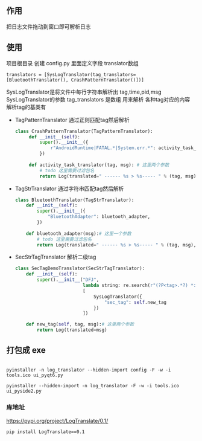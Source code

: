 ## 作用

把日志文件拖动到窗口即可解析日志

## 使用

项目根目录 创建 config.py
里面定义字段 translator数组

```commandline
translators = [SysLogTranslator(tag_translators=[BluetoothTranslator(), CrashPatternTranslator()])]
```

SysLogTranslator是将文件中每行字符串解析出 tag,time,pid,msg
SysLogTranslator的参数 tag_translators 是数组 用来解析 各种tag对应的内容
解析tag的基类有

- TagPatternTranslator 通过正则匹配tag然后解析
  ```python
  class CrashPatternTranslator(TagPatternTranslator):
       def __init__(self):
           super().__init__({
               r"AndroidRuntime|FATAL.*|System.err.*": activity_task_translator
           })
      
       def activity_task_translator(tag, msg): # 这里两个参数
           # todo 这里需要过滤包名
           return Log(translated=" ------ %s > %s----- " % (tag, msg), level=Level.e)

  ```

- TagStrTranslator 通过字符串匹配tag然后解析
   ```python
  class BluetoothTranslator(TagStrTranslator):
       def __init__(self):
           super().__init__({
               "BluetoothAdapter": bluetooth_adapter,
           })
          
       def bluetooth_adapter(msg):# 这里一个参数
           # todo 这里需要过滤包名
           return Log(translated=" ------ %s > %s----- " % (tag, msg), level=Level.e)

  ```
- SecStrTagTranslator 解析二级tag
   ```python
   class SecTagDemoTranslator(SecStrTagTranslator):
       def __init__(self):
           super().__init__("DFJ",
                            lambda string: re.search(r"(?P<tag>.*?) *:(?P<msg>.*)", string),
                            [
                                SysLogTranslator({
                                    "sec_tag": self.new_tag
                                })
                            ])

       def new_tag(self, tag, msg):# 这里两个参数
           return Log(translated=msg)
  ```

## 打包成 exe

```commandline

pyinstaller -n log_translator --hidden-import config -F -w -i tools.ico ui_pyqt6.py

pyinstaller --hidden-import -n log_translator -F -w -i tools.ico ui_pyside2.py

```

### 库地址

https://pypi.org/project/LogTranslate/0.1/

```commandline
pip install LogTranslate==0.1
```